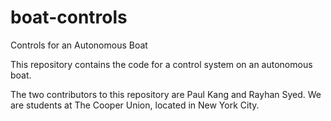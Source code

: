 # boat-controls
Controls for an Autonomous Boat

This repository contains the code for a control system on an autonomous boat.

The two contributors to this repository are Paul Kang and Rayhan Syed.
We are students at The Cooper Union, located in New York City.
